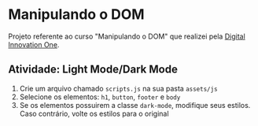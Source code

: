 # Manipulando o DOM

Projeto referente ao curso "Manipulando o DOM" que realizei pela [Digital Innovation One](https://digitalinnovation.one/).

## Atividade: Light Mode/Dark Mode

1. Crie um arquivo chamado `scripts.js` na sua pasta `assets/js`
2. Selecione os elementos: `h1`, `button`, `footer` e `body`
3. Se os elementos possuirem a classe `dark-mode`, modifique seus estilos. Caso contrário, volte os estilos para o original